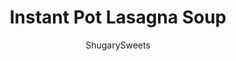 ---
layout: ../../layouts/MarkdownPostLayout.astro
title: Instant Pot Lasagna Soup
author: ShugarySweets
pubDate: 2020-02-17
description: "A comfort food that comes together quickly? This hearty Instant Pot Lasagna Soup recipe is packed with all the classic flavors without the work!"
image_url: https://www.shugarysweets.com/wp-content/uploads/2020/02/instant-pot-lasagna-soup-5.jpg
tags: ["Soups and Stews","Italian"]
calories: 514
protein: 26
carbohydrates: 42
fats: 27
fiber: 4
ingredients: ["1 pound ground Italian Sausage","3 cloves garlic, pressed","1/2 cup diced yellow onion","1 green pepper, diced","4 cups water","2 cans (14.5 ounce each) diced tomatoes","2 cans (15 ounce each) tomato sauce","1 Tablespoon Italian seasoning","1 teaspoon kosher salt","1/2 teaspoon black pepper","1 Tablespoon light brown sugar, packed","9 uncooked lasagna noodles, broken","1/2 cup ricotta cheese","1/2 cup mozzarella cheese","2 Tablespoons grated parmesan cheese","parsley, for garnish"]
serves: 6
time: "22 minutes"
prepTime: "10 minutes"
instructions: ["Turn the pressure cooker on “SAUTE” and add the Italian sausage, garlic, onion, and green pepper to the pot. Using a wooden spoon, break it up and cook until the meat is done (several minutes until no pink appears).","Turn the IP off, then using a slotted spoon, remove all the meat and vegetables to a paper towel lined plate, then drain the grease.","Add ONE CUP of water to the hot Instant Pot and deglaze the pan. This means, scrape the bottom of the pan using the wooden spoon to remove any bits of meat that are stuck.","Add the remaining water, diced tomatoes, tomato sauce, brown sugar, Italian seasoning, salt, pepper, broken uncooked noodles, and the cooked meat/vegetables. Give a quick stir.","Lock the lid in place and make sure the valve on top is set to “SEALING.”","Select HIGH PRESSURE for a cook time of 2 minutes. Once the cook time ends, allow to naturally release pressure for 5 minutes, then do a quick release of pressure until the valve drops.","Open the lid and stir. If adding the cheese to the soup, dollop the ricotta into the hot soup, give a stir until blended.","Ladle the soup into bowls and serve with mozzarella cheese and parmesan cheese. ENJOY!"]
nutrition: ["514 calories","42 grams carbohydrates","59 milligrams cholesterol","27 grams fat","4 grams fiber","26 grams protein","11 grams saturated fat","1088 milligrams sodium","9 grams sugar","0 grams trans fat","18 grams unsaturated fat"]
---